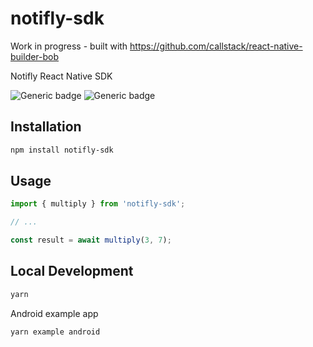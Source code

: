 # notifly-sdk

Work in progress - built with https://github.com/callstack/react-native-builder-bob

Notifly React Native SDK

![Generic badge](https://img.shields.io/badge/npm-2.3.0-green.svg)
![Generic badge](https://img.shields.io/badge/license-MIT-blue.svg)
## Installation

```sh
npm install notifly-sdk
```

## Usage

```js
import { multiply } from 'notifly-sdk';

// ...

const result = await multiply(3, 7);
```


## Local Development

```sh
yarn
```

Android example app

```sh
yarn example android
```
